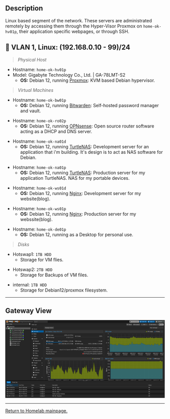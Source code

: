 
## Description

Linux based segment of the network. These servers are administrated remotely by accessing them through the Hyper-Visor Proxmox on `home-ok-hv01p`, their application specific webpages, or through SSH.

## 🐧 VLAN 1, Linux: (192.168.0.10 - 99)/24

> *Physical Host*
- Hostname: `home-ok-hv01p`
- Model: Gigabyte Technology Co., Ltd. | GA-78LMT-S2
  - **OS:** Debian 12, running [Proxmox](https://www.proxmox.com/en/): KVM based Debian hypervisor.
> *Virtual Machines*
- Hostname: `home-ok-bw01p`
  - **OS:** Debian 12, running [Bitwarden](https://github.com/bitwarden/server): Self-hosted password manager and vault.
>
- Hostname: `home-ok-ro02p`
  - **OS:** Debian 12, running [OPNsense](https://opnsense.org/): Open source router software acting as a DHCP and DNS server.
>
- Hostname: `home-ok-na01d`
  - **OS:** Debian 12, running [TurtleNAS](https://github.com/allenc125789/TurtleNAS): Development server for an application that i'm building. It's design is to act as NAS software for Debian.
>
- Hostname: `home-ok-na01p`
  - **OS:** Debian 12, running [TurtleNAS](https://github.com/allenc125789/TurtleNAS): Production server for my application TurtleNAS. NAS for my portable devices.
>
- Hostname: `home-ok-ws01d`
  - **OS:** Debian 12, running [Nginx](https://nginx.org/en/): Development server for my website(blog).
>
- Hostname: `home-ok-ws01p`
  - **OS:** Debian 12, running [Nginx](https://nginx.org/en/): Production server for my webssite(blog).
>
- Hostname: `home-ok-de01p`
  - **OS:** Debian 12, running as a Desktop for personal use.
>
> *Disks*
- Hotswap1: `1TB HDD`
  - Storage for VM flies.
>
- Hotswap2: `2TB HDD`
  - Storage for Backups of VM files.
>
- internal: `1TB HDD`
  - Storage for Debian12/proxmox filesystem.
>
______________________________________________________________________________

## Gateway View

![Image of Proxmox on home-ok-hv01p](https://github.com/allenc125789/Homelab/blob/main/images/Screenshot%20from%202025-03-07%2013-47-34.png)

______________________________________________________________________________

[Return to Homelab mainpage.](https://github.com/allenc125789/Homelab#lan-19216801---924)
